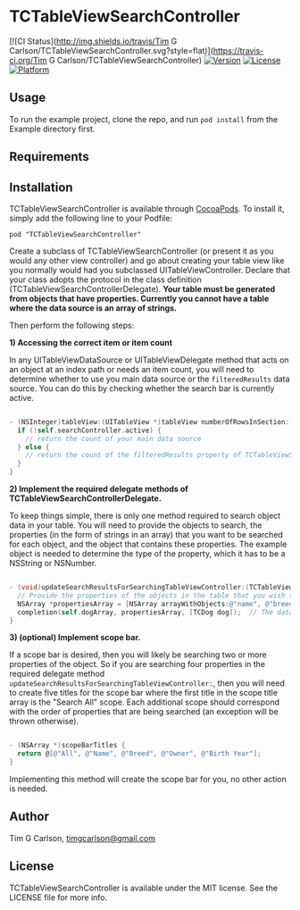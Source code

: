# TCTableViewSearchController

[![CI Status](http://img.shields.io/travis/Tim G Carlson/TCTableViewSearchController.svg?style=flat)](https://travis-ci.org/Tim G Carlson/TCTableViewSearchController)
[![Version](https://img.shields.io/cocoapods/v/TCTableViewSearchController.svg?style=flat)](http://cocoadocs.org/docsets/TCTableViewSearchController)
[![License](https://img.shields.io/cocoapods/l/TCTableViewSearchController.svg?style=flat)](http://cocoadocs.org/docsets/TCTableViewSearchController)
[![Platform](https://img.shields.io/cocoapods/p/TCTableViewSearchController.svg?style=flat)](http://cocoadocs.org/docsets/TCTableViewSearchController)

## Usage

To run the example project, clone the repo, and run `pod install` from the Example directory first.

## Requirements

## Installation

TCTableViewSearchController is available through [CocoaPods](http://cocoapods.org). To install
it, simply add the following line to your Podfile:

    pod "TCTableViewSearchController"

Create a subclass of TCTableViewSearchController (or present it as you would any other view controller) and go about creating your table view like you normally would had you subclassed UITableViewController. Declare that your class adopts the protocol in the class definition (TCTableViewSearchControllerDelegate). **Your table must be generated from objects that have properties. Currently you cannot have a table where the data source is an array of strings.** 

Then perform the following steps:


**1) Accessing the correct item or item count** 

In any UITableViewDataSource or UITableViewDelegate method that acts on an object at an index path or needs an item count, you will need to determine whether to use you main data source or the `filteredResults` data source. You can do this by checking whether the search bar is currently active.

```objective-c

- (NSInteger)tableView:(UITableView *)tableView numberOfRowsInSection:(NSInteger)section {
  if (!self.searchController.active) {
    // return the count of your main data source
  } else {
    // return the count of the filteredResults property of TCTableViewSearchController
  }
}

```

**2) Implement the required delegate methods of TCTableViewSearchControllerDelegate.** 

To keep things simple, there is only one method required to search object data in your table. You will need to provide the objects to search, the properties (in the form of strings in an array) that you want to be searched for each object, and the object that contains these properties. The example object is needed to determine the type of the property, which it has to be a NSString or NSNumber.

```objective-c

- (void)updateSearchResultsForSearchingTableViewController:(TCTableViewSearchController *)searchingTableViewController withCompletion:(TCSearchBlock)completion {
  // Provide the properties of the objects in the table that you wish to search. Currently only supports NSStrings and NSNumbers.
  NSArray *propertiesArray = [NSArray arrayWithObjects:@"name", @"breed", @"ownerName", @"birthYear", nil]; // These are the properties of the TCDog object represented in string form
  completion(self.dogArray, propertiesArray, [TCDog dog]);  // The data source, the properties to search, and an example object that will be searched.
}

```

**3) (optional) Implement scope bar.**

If a scope bar is desired, then you will likely be searching two or more properties of the object. So if you are searching four properties in the required delegate method `updateSearchResultsForSearchingTableViewController:`, then you will need to create five titles for the scope bar where the first title in the scope title array is the "Search All" scope. Each additional scope should correspond with the order of properties that are being searched (an exception will be thrown otherwise). 

```objective-c

- (NSArray *)scopeBarTitles {
  return @[@"All", @"Name", @"Breed", @"Owner", @"Birth Year"];
}

```

Implementing this method will create the scope bar for you, no other action is needed.

## Author

Tim G Carlson, timgcarlson@gmail.com

## License

TCTableViewSearchController is available under the MIT license. See the LICENSE file for more info.

